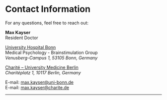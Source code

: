 # Contact Information

For any questions, feel free to reach out:

**Max Kayser**  
Resident Doctor

[ University Hospital Bonn](http://www.ukbonn.de/brainstimulation)<br>
Medical Psychology - Brainstimulation Group<br>
*Venusberg-Campus 1, 53105 Bonn, Germany*

[Charité – University Medicine Berlin](https://www.charite.de/en/)  <br>
*Charitéplatz 1, 10117 Berlin, Germany*

E-mail: [max.kayser@uni-bonn.de](mailto:max.kayser@uni-bonn.de)  
E-mail: [max.kayser@charite.de](mailto:max.kayser@charite.de)  

---
